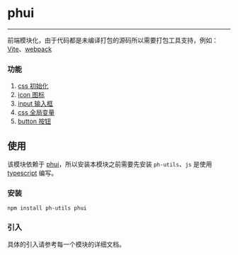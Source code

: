 # phui

---

前端模块化，由于代码都是未编译打包的源码所以需要打包工具支持，例如：[Vite](https://cn.vitejs.dev/)、[webpack](https://www.webpackjs.com/)

### 功能

1. [css 初始化](https://gitee.com/towardly/ph/wikis/phui/reset%20%E5%88%9D%E5%A7%8B%E5%8C%96%E6%A0%B7%E5%BC%8F?sort_id=5038392)
2. [icon 图标](https://gitee.com/towardly/ph/wikis/phui/icon%20%E5%9B%BE%E6%A0%87)
3. [input 输入框](https://gitee.com/towardly/ph/wikis/phui/input%20%E8%BE%93%E5%85%A5%E6%A1%86?sort_id=5046728)
4. [css 全局变量](https://gitee.com/towardly/ph/wikis/phui/css%20%E5%85%A8%E5%B1%80%E5%8F%98%E9%87%8F)
5. [button 按钮](https://gitee.com/towardly/ph/wikis/phui/button%20%E6%8C%89%E9%92%AE)

## 使用

该模块依赖于 [phui](https://gitee.com/towardly/ph/wikis/Home?sort_id=4035190)，所以安装本模块之前需要先安装 `ph-utils`、`js` 是使用 [typescript](https://www.typescriptlang.org/) 编写。

### 安装

```
npm install ph-utils phui
```

### 引入

具体的引入请参考每一个模块的详细文档。
